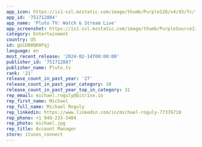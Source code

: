 ```yaml
---
app_icon: https://is1-ssl.mzstatic.com/image/thumb/Purple126/v4/d3/fc/f1/d3fcf140-b50b-53ed-add8-caca602ca446/AppIcon-1x_U007epad-0-85-220-0.png/1024x1024bb.png
app_id: '751712884'
app_name: 'Pluto TV: Watch & Stream Live'
app_screenshot: https://is1-ssl.mzstatic.com/image/thumb/PurpleSource116/v4/27/e3/e9/27e3e938-d19a-a2e6-058b-5f1122ebc067/54a29fab-7fd5-4b05-9004-7e8c93818cf2_PlutoTV_AppStoreScreenshots_ReBrand_Feb2024_Apple_iPhoneXSMax_1.png/1242x2688bb.png
category: Entertainment
country: US
id: gUiD00QKHfqj
language: en
most_recent_release: '2024-02-14T00:00:00'
publisher_id: '751712887'
publisher_name: Pluto.tv
rank: '21'
release_count_in_past_year: '27'
release_count_in_past_year_category: 10
release_count_in_past_year_top_in_category: 31
rep_email: michael.roguly@bitrise.io
rep_first_name: Michael
rep_full_name: Michael Roguly
rep_linkedin: https://www.linkedin.com/in/michael-roguly-77376710
rep_phone: +1 949-233-3404
rep_photo: michael.jpg
rep_title: Account Manager
store: itunes_connect
---
```

